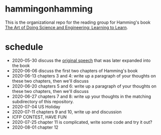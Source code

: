 # hammingonhamming
This is the organizational repo for the reading group for Hamming's book [The Art of Doing Science and Engineering: Learning to Learn](https://www.amazon.com/dp/1732265178/).

# schedule
* 2020-05-30 discuss the [original speech](https://www.cs.virginia.edu/~robins/YouAndYourResearch.html) that was later expanded into the book
* 2020-06-06 discuss the first two chapters of Hamming's book
* 2020-06-13 chapters 3 and 4: write up a paragraph of your thoughts on these two chapters, then we'll discuss
* 2020-06-20 chapters 5 and 6: write up a paragraph of your thoughts on these two chapters, then we'll discuss
* 2020-06-27 chapters 7 and 8: write up your thoughts in the matching subdirectory of this repository.
* 2020-07-04 US Holiday
* 2020-07-11 chapters 9 and 10, write up and discussion
* ICFP CONTEST, HAVE FUN
* 2020-07-25 chapter 11 is complicated, write some code and try it out?
* 2020-08-01 chapter 12
